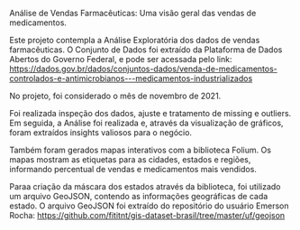 Análise de Vendas Farmacêuticas:
Uma visão geral das vendas de medicamentos.

Este projeto contempla a Análise Exploratória dos dados de vendas farmacêuticas.
O Conjunto de Dados foi extraído da Plataforma de Dados Abertos do Governo Federal,
e pode ser acessada pelo link:
https://dados.gov.br/dados/conjuntos-dados/venda-de-medicamentos-controlados-e-antimicrobianos---medicamentos-industrializados

No projeto, foi considerado o mês de novembro de 2021.

Foi realizada inspeção dos dados, ajuste e tratamento de missing e outliers.
Em seguida, a Análise foi realizada e, através da visualização de gráficos, foram extraídos
insights valiosos para o negócio.

Também foram gerados mapas interativos com a biblioteca Folium.
Os mapas mostram as etiquetas para as cidades, estados e regiões, informando
percentual de vendas e medicamentos mais vendidos.

Paraa criação da máscara dos estados através da biblioteca, foi utilizado um arquivo GeoJSON,
contendo as informações geográficas de cada estado. O arquivo GeoJSON foi extraído
do repositório do usuário Emerson Rocha: https://github.com/fititnt/gis-dataset-brasil/tree/master/uf/geojson

